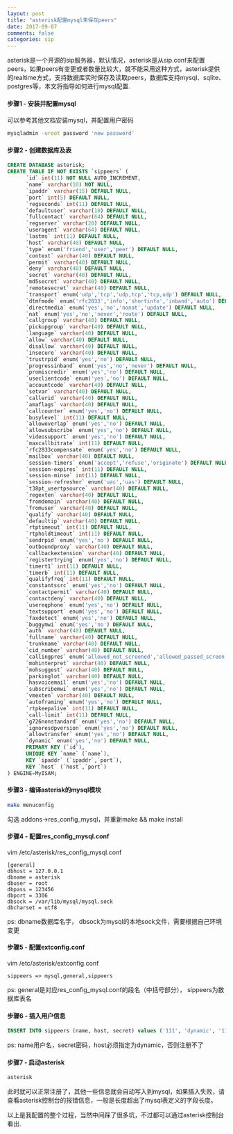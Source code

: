 ```yaml
---
layout: post
title: "asterisk配置mysql来保存peers"
date: 2017-09-07
comments: false
categories: sip
---
```


asterisk是一个开源的sip服务器，默认情况，asterisk是从sip.conf来配置peers，如果peers有变更或者数量比较大，就不能采用这种方式，asterisk提供的realtime方式，支持数据库实时保存及读取peers，数据库支持mysql、sqlite、postgres等，本文将指导如何进行mysql配置.

#### 步骤1 - 安装并配置mysql

可以参考其他文档安装mysql，并配置用户密码

```bash
mysqladmin -uroot password 'new password'
```

#### 步骤2 - 创建数据库及表

```sql
CREATE DATABASE asterisk;
CREATE TABLE IF NOT EXISTS `sippeers` (
      `id` int(11) NOT NULL AUTO_INCREMENT,
      `name` varchar(10) NOT NULL,
      `ipaddr` varchar(15) DEFAULT NULL,
      `port` int(5) DEFAULT NULL,
      `regseconds` int(11) DEFAULT NULL,
      `defaultuser` varchar(10) DEFAULT NULL,
      `fullcontact` varchar(64) DEFAULT NULL,
      `regserver` varchar(20) DEFAULT NULL,
      `useragent` varchar(64) DEFAULT NULL,
      `lastms` int(11) DEFAULT NULL,
      `host` varchar(40) DEFAULT NULL,
      `type` enum('friend','user','peer') DEFAULT NULL,
      `context` varchar(40) DEFAULT NULL,
      `permit` varchar(40) DEFAULT NULL,
      `deny` varchar(40) DEFAULT NULL,
      `secret` varchar(40) DEFAULT NULL,
      `md5secret` varchar(40) DEFAULT NULL,
      `remotesecret` varchar(40) DEFAULT NULL,
      `transport` enum('udp','tcp','udp,tcp','tcp,udp') DEFAULT NULL,
      `dtmfmode` enum('rfc2833','info','shortinfo','inband','auto') DEFAULT NULL,
      `directmedia` enum('yes','no','nonat','update') DEFAULT NULL,
      `nat` enum('yes','no','never','route') DEFAULT NULL,
      `callgroup` varchar(40) DEFAULT NULL,
      `pickupgroup` varchar(40) DEFAULT NULL,
      `language` varchar(40) DEFAULT NULL,
      `allow` varchar(40) DEFAULT NULL,
      `disallow` varchar(40) DEFAULT NULL,
      `insecure` varchar(40) DEFAULT NULL,
      `trustrpid` enum('yes','no') DEFAULT NULL,
      `progressinband` enum('yes','no','never') DEFAULT NULL,
      `promiscredir` enum('yes','no') DEFAULT NULL,
      `useclientcode` enum('yes','no') DEFAULT NULL,
      `accountcode` varchar(40) DEFAULT NULL,
      `setvar` varchar(40) DEFAULT NULL,
      `callerid` varchar(40) DEFAULT NULL,
      `amaflags` varchar(40) DEFAULT NULL,
      `callcounter` enum('yes','no') DEFAULT NULL,
      `busylevel` int(11) DEFAULT NULL,
      `allowoverlap` enum('yes','no') DEFAULT NULL,
      `allowsubscribe` enum('yes','no') DEFAULT NULL,
      `videosupport` enum('yes','no') DEFAULT NULL,
      `maxcallbitrate` int(11) DEFAULT NULL,
      `rfc2833compensate` enum('yes','no') DEFAULT NULL,
      `mailbox` varchar(40) DEFAULT NULL,
      `session-timers` enum('accept','refuse','originate') DEFAULT NULL,
      `session-expires` int(11) DEFAULT NULL,
      `session-minse` int(11) DEFAULT NULL,
      `session-refresher` enum('uac','uas') DEFAULT NULL,
      `t38pt_usertpsource` varchar(40) DEFAULT NULL,
      `regexten` varchar(40) DEFAULT NULL,
      `fromdomain` varchar(40) DEFAULT NULL,
      `fromuser` varchar(40) DEFAULT NULL,
      `qualify` varchar(40) DEFAULT NULL,
      `defaultip` varchar(40) DEFAULT NULL,
      `rtptimeout` int(11) DEFAULT NULL,
      `rtpholdtimeout` int(11) DEFAULT NULL,
      `sendrpid` enum('yes','no') DEFAULT NULL,
      `outboundproxy` varchar(40) DEFAULT NULL,
      `callbackextension` varchar(40) DEFAULT NULL,
      `registertrying` enum('yes','no') DEFAULT NULL,
      `timert1` int(11) DEFAULT NULL,
      `timerb` int(11) DEFAULT NULL,
      `qualifyfreq` int(11) DEFAULT NULL,
      `constantssrc` enum('yes','no') DEFAULT NULL,
      `contactpermit` varchar(40) DEFAULT NULL,
      `contactdeny` varchar(40) DEFAULT NULL,
      `usereqphone` enum('yes','no') DEFAULT NULL,
      `textsupport` enum('yes','no') DEFAULT NULL,
      `faxdetect` enum('yes','no') DEFAULT NULL,
      `buggymwi` enum('yes','no') DEFAULT NULL,
      `auth` varchar(40) DEFAULT NULL,
      `fullname` varchar(40) DEFAULT NULL,
      `trunkname` varchar(40) DEFAULT NULL,
      `cid_number` varchar(40) DEFAULT NULL,
      `callingpres` enum('allowed_not_screened','allowed_passed_screen','allowed_failed_screen','allowed','prohib_not_screened','prohib_passed_screen','prohib_failed_screen','prohib') DEFAULT NULL,
      `mohinterpret` varchar(40) DEFAULT NULL,
      `mohsuggest` varchar(40) DEFAULT NULL,
      `parkinglot` varchar(40) DEFAULT NULL,
      `hasvoicemail` enum('yes','no') DEFAULT NULL,
      `subscribemwi` enum('yes','no') DEFAULT NULL,
      `vmexten` varchar(40) DEFAULT NULL,
      `autoframing` enum('yes','no') DEFAULT NULL,
      `rtpkeepalive` int(11) DEFAULT NULL,
      `call-limit` int(11) DEFAULT NULL,
      `g726nonstandard` enum('yes','no') DEFAULT NULL,
      `ignoresdpversion` enum('yes','no') DEFAULT NULL,
      `allowtransfer` enum('yes','no') DEFAULT NULL,
      `dynamic` enum('yes','no') DEFAULT NULL,
      PRIMARY KEY (`id`),
      UNIQUE KEY `name` (`name`),
      KEY `ipaddr` (`ipaddr`,`port`),
      KEY `host` (`host`,`port`)
) ENGINE=MyISAM;
```

#### 步骤3 - 编译asterisk的mysql模块

```bash
make menuconfig
```
勾选 addons->res_config_mysql，并重新make && make install

#### 步骤4 - 配置res_config_mysql.conf
vim /etc/asterisk/res_config_mysql.conf
```
[general]
dbhost = 127.0.0.1
dbname = asterisk
dbuser = root
dbpass = 123456
dbport = 3306
dbsock = /var/lib/mysql/mysql.sock
dbcharset = utf8
```
ps: dbname数据库名字， dbsock为mysql的本地sock文件，需要根据自己环境变更

#### 步骤5 - 配置extconfig.conf

vim /etc/asterisk/extconfig.conf
```
sippeers => mysql,general,sippeers
```
ps: general是对应res_config_mysql.conf的段名（中括号部分）， sippeers为数据库表名

#### 步骤6 - 插入用户信息

```sql
INSERT INTO sippeers (name, host, secret) values ('111', 'dynamic', '111');
```
ps: name用户名，secret密码，host必须指定为dynamic，否则注册不了

#### 步骤7 - 启动asterisk

```bash
asterisk
```
此时就可以正常注册了，其他一些信息就会自动写入到mysql，如果插入失败，请查看asterisk控制台的报错信息，一般是长度超出了mysql表定义的字段长度。

以上是我配置的整个过程，当然中间踩了很多坑，不过都可以通过asterisk控制台看出.